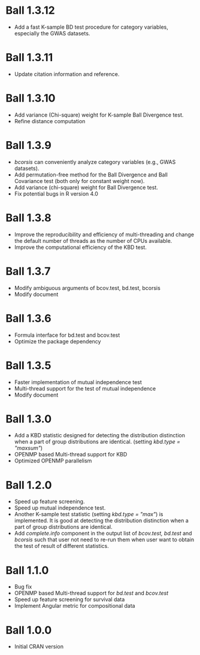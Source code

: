 # Ball 1.3.12
* Add a fast K-sample BD test procedure for category variables, especially the GWAS datasets. 

# Ball 1.3.11
* Update citation information and reference.

# Ball 1.3.10
* Add variance (Chi-square) weight for K-sample Ball Divergence test.
* Refine distance computation

# Ball 1.3.9
* *bcorsis* can conveniently analyze category variables (e.g., GWAS datasets).
* Add permutation-free method for the Ball Divergence and Ball Covariance test (both only for constant weight now).
* Add variance (chi-square) weight for Ball Divergence test.
* Fix potential bugs in R version 4.0

# Ball 1.3.8
* Improve the reproducibility and efficiency of multi-threading and change the default number of threads as the number of CPUs available.
* Improve the computational efficiency of the KBD test.

# Ball 1.3.7
* Modify ambiguous arguments of bcov.test, bd.test, bcorsis
* Modify document

# Ball 1.3.6
* Formula interface for bd.test and bcov.test
* Optimize the package dependency

# Ball 1.3.5
* Faster implementation of mutual independence test
* Multi-thread support for the test of mutual independence
* Modify document

# Ball 1.3.0
* Add a KBD statistic designed for detecting the distribution distinction when a part of group distributions are identical. (setting *kbd.type = "maxsum"*)
* OPENMP based Multi-thread support for KBD
* Optimized OPENMP parallelism

# Ball 1.2.0
* Speed up feature screening.
* Speed up mutual independence test.
* Another K-sample test statistic (setting *kbd.type = "max"*) is implemented. It is good at detecting the distribution distinction when a part of group distributions are identical.
* Add *complete.info* component in the output list of *bcov.test, bd.test* and *bcorsis* such that user not need to re-run them when user want to obtain the test of result of different statistics.

# Ball 1.1.0
* Bug fix
* OPENMP based Multi-thread support for *bd.test* and *bcov.test*
* Speed up feature screening for survival data
* Implement Angular metric for compositional data 

# Ball 1.0.0
* Initial CRAN version



